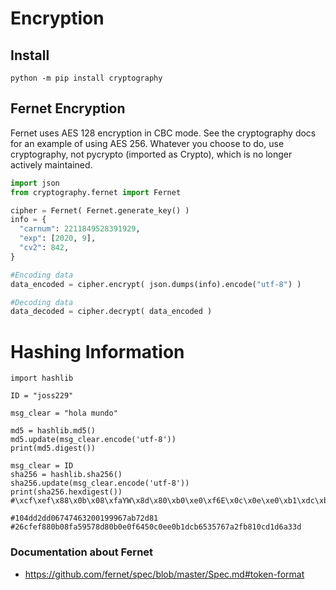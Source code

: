 # Encryption

## Install

```
python -m pip install cryptography
```

## Fernet Encryption

Fernet uses AES 128 encryption in CBC mode. See the cryptography docs for an example of using AES 256. Whatever you choose to do, use cryptography, not pycrypto (imported as Crypto), which is no longer actively maintained.

```python
import json
from cryptography.fernet import Fernet

cipher = Fernet( Fernet.generate_key() )
info = {
  "carnum": 2211849528391929,
  "exp": [2020, 9],
  "cv2": 842,
}

#Encoding data
data_encoded = cipher.encrypt( json.dumps(info).encode("utf-8") )

#Decoding data
data_decoded = cipher.decrypt( data_encoded )
```

# Hashing Information

```
import hashlib

ID = "joss229"

msg_clear = "hola mundo"

md5 = hashlib.md5()
md5.update(msg_clear.encode('utf-8'))
print(md5.digest())

msg_clear = ID
sha256 = hashlib.sha256()
sha256.update(msg_clear.encode('utf-8'))
print(sha256.hexdigest())
#\xcf\xef\x88\x0b\x08\xfaYW\x8d\x80\xb0\xe0\xf6E\x0c\x0e\xe0\xb1\xdc\xb6SWg\xa2\xfb\x81\x0c\xd1\xd6\xa3

#104dd2dd06747463200199967ab72d81
#26cfef880b08fa59578d80b0e0f6450c0ee0b1dcb6535767a2fb810cd1d6a33d
```

### Documentation about Fernet
- https://github.com/fernet/spec/blob/master/Spec.md#token-format

